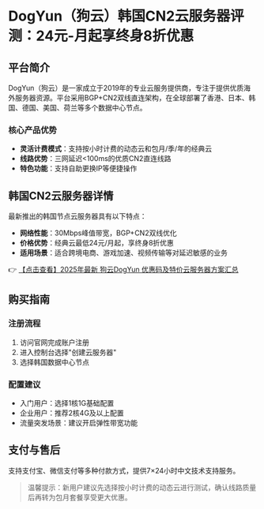 # DogYun（狗云）韩国CN2云服务器评测：24元-月起享终身8折优惠

## 平台简介

DogYun（狗云）是一家成立于2019年的专业云服务提供商，专注于提供优质海外服务器资源。平台采用BGP+CN2双线直连架构，在全球部署了香港、日本、韩国、德国、美国、荷兰等多个数据中心节点。

### 核心产品优势
- **灵活计费模式**：支持按小时计费的动态云和包月/季/年的经典云
- **线路优势**：三网延迟<100ms的优质CN2直连线路
- **特色功能**：支持自助更换IP等便捷操作

## 韩国CN2云服务器详情

最新推出的韩国节点云服务器具有以下特点：
- **网络性能**：30Mbps峰值带宽，BGP+CN2双线优化
- **价格优势**：经典云最低24元/月起，享终身8折优惠
- **适用场景**：适合跨境电商、游戏加速、视频传输等对延迟敏感的业务

👉 [【点击查看】2025年最新 狗云DogYun 优惠码及特价云服务器方案汇总](https://bit.ly/DogYun)

## 购买指南

### 注册流程
1. 访问官网完成账户注册
2. 进入控制台选择"创建云服务器"
3. 选择韩国数据中心节点

### 配置建议
- 入门用户：选择1核1G基础配置
- 企业用户：推荐2核4G及以上配置
- 流量突发场景：建议开启弹性带宽功能

## 支付与售后
支持支付宝、微信支付等多种付款方式，提供7×24小时中文技术支持服务。

> 温馨提示：新用户建议先选择按小时计费的动态云进行测试，确认线路质量后再转为包月套餐享受更大优惠。